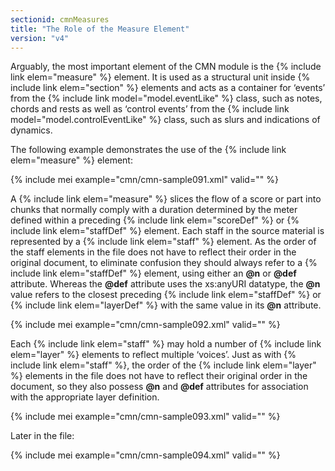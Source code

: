```yaml
---
sectionid: cmnMeasures
title: "The Role of the Measure Element"
version: "v4"
---
```


Arguably, the most important element of the CMN module is the {% include link elem="measure" %} element. It is used as a structural unit inside {% include link elem="section" %} elements and acts as a container for ‘events’ from the {% include link model="model.eventLike" %} class, such as notes, chords and rests as well as ‘control events’ from the {% include link model="model.controlEventLike" %} class, such as slurs and indications of dynamics.

The following example demonstrates the use of the {% include link elem="measure" %} element:

{% include mei example="cmn/cmn-sample091.xml" valid="" %}

A {% include link elem="measure" %} slices the flow of a score or part into chunks that normally comply with a duration determined by the meter defined within a preceding {% include link elem="scoreDef" %} or {% include link elem="staffDef" %} element. Each staff in the source material is represented by a {% include link elem="staff" %} element. As the order of the staff elements in the file does not have to reflect their order in the original document, to eliminate confusion they should always refer to a {% include link elem="staffDef" %} element, using either an **@n** or **@def** attribute. Whereas the **@def** attribute uses the xs:anyURI datatype, the **@n** value refers to the closest preceding {% include link elem="staffDef" %} or {% include link elem="layerDef" %} with the same value in its **@n** attribute.

{% include mei example="cmn/cmn-sample092.xml" valid="" %}

Each {% include link elem="staff" %} may hold a number of {% include link elem="layer" %} elements to reflect multiple ‘voices’. Just as with {% include link elem="staff" %}, the order of the {% include link elem="layer" %} elements in the file does not have to reflect their original order in the document, so they also possess **@n** and **@def** attributes for association with the appropriate layer definition.

{% include mei example="cmn/cmn-sample093.xml" valid="" %}

Later in the file:

{% include mei example="cmn/cmn-sample094.xml" valid="" %}
